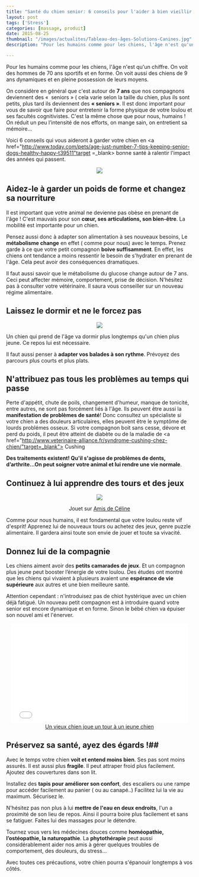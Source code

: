 ```yaml
---
title: "Santé du chien senior: 6 conseils pour l'aider à bien vieillir "
layout: post
tags: ['Stress']
categories: [massage, produit]
date: 2015-08-25
thumbnail: "/images/actualites/Tableau-des-âges-Solutions-Canines.jpg"
description: "Pour les humains comme pour les chiens, l'âge n'est qu'un chiffre. On voit des hommes de 70 ans sportifs et en forme. On voit aussi des chiens de 9 ans dynamiques et en pleine possession de leurs moyens.  "

---
```



Pour les humains comme pour les chiens, l'âge n'est qu'un chiffre. On voit des hommes de 70 ans sportifs et en forme. On voit aussi des chiens de 9 ans dynamiques et en pleine possession de leurs moyens.


On considère en général que c'est autour de <b>7 ans</b> que nos compagnons deviennent des «  seniors » ( cela varie selon la taille du chien, plus ils sont petits, plus tard ils deviennent des <b>« seniors »</b>. Il est donc important pour vous de savoir que faire pour entretenir la forme physique de votre loulou et ses facultés cognitivistes. C'est la même chose que pour nous, humains ! On réduit un peu l’intensité de nos efforts, on mange sain, on entretient sa mémoire...


Voici 6 conseils qui vous aideront à garder votre chien en <a href="http://www.today.com/pets/age-just-number-7-tips-keeping-senior-dogs-healthy-happy-t39511"target =_blank> bonne santé</a> à ralentir l'impact des années qui passent.






<p align="center"><img src= "/images/actualites/Tableau-des-âges-Solutions-Canines.jpg"></p>



## Aidez-le à garder un poids de forme et changez sa nourriture ##

Il est important que votre animal ne devienne pas obèse en prenant de l'âge ! C'est mauvais pour son <b>cœur, ses articulations, son bien-être</b>. La mobilité est importante pour un chien.

Pensez aussi donc à adapter son alimentation à ses nouveaux besoins, Le <b>métabolisme change</b> en effet ( comme pour nous) avec le temps. Prenez garde à ce que votre petit compagnon  <b>boive suffisamment</b>. En effet, les chiens ont tendance a moins ressentir le besoin de s'hydrater en prenant de l'âge. Cela peut avoir des conséquences dramatiques.

Il faut aussi savoir que le métabolisme du glucose change autour de 7 ans. Ceci peut affecter mémoire, comportement, prise de décision.
N'hésitez pas à consulter votre vétérinaire. Il saura vous conseiller sur un nouveau régime alimentaire.


## Laissez le dormir et ne le forcez pas ##

<p align= "center"><img src= "/images/actualites/sleeping-dog-3017081.jpg"</p>

Un chien qui prend de l'âge va dormir plus longtemps qu'un chien plus jeune. Ce repos lui est nécessaire.


Il faut aussi penser à <b>adapter vos balades à son rythme</b>. Prévoyez des parcours plus courts et plus plats.


## N'attribuez pas tous les problèmes au temps qui passe ##

Perte d'appétit, chute de poils, changement d'humeur, manque de tonicité, entre autres, ne sont pas forcément liés à l'âge. Ils peuvent être aussi la <b>manifestation de problèmes de santé</b>! Donc consultez un spécialiste si votre chien a des douleurs articulaires, elles peuvent être le symptôme de lourds problémes osseux. Si votre compagnon boit sans cesse, dévore et perd du poids, il peut être atteint de diabète ou de la maladie de <a href="http://www.veterinaire-alliance.fr/syndrome-cushing-chez-chien/"target=_blank"> Cushing </a>

<b>Des traitements existent! Qu'il s'agisse de problèmes de dents, d’arthrite...On peut soigner votre animal et lui rendre une vie normale</b>.

## Continuez à lui apprendre des tours et des jeux ##

<p align= "center"><img src= "/images/actualites/jouet-nourriture.jpg"</p>


<p align="center"> Jouet sur

<a href="http://www.lesamisdeceline.fr/">
    Amis de Céline
</a>

 </p>

Comme pour nous humains, il est fondamental que votre loulou reste vif d'esprit! Apprenez lui de nouveaux tours ou achetez des jeux, genre puzzle alimentaire.
Il gardera ainsi toute son envie de jouer et toute sa vivacité.



## Donnez lui de la compagnie ##
Les chiens aiment avoir des <b>petits camarades de jeux</b>. Et un compagnon plus jeune peut booster l’énergie de votre loulou.
Des études ont montré que les chiens qui vivaient à plusieurs avaient une <b>espérance de vie supérieure</b> aux autres et une bien meilleure santé.


Attention cependant : n'introduisez pas de chiot hystérique avec un chien déjà fatigué. Un nouveau petit compagnon est à introduire quand votre senior est encore dynamique et en forme. Sinon le bébé chien va épuiser son nouvel ami et l'énerver.

<p align ="center"><iframe frameborder="0" width="480" height="270" src="//www.dailymotion.com/embed/video/x2kncjg" allowfullscreen></iframe><br /><a href="http://www.dailymotion.com/video/x2kncjg_un-vieux-chien-joue-un-tour-a-un-jeune-chien_animals" target="_blank">Un vieux chien joue un tour &agrave; un jeune chien</a></p>


## Préservez sa santé, ayez des égards !##

Avec le temps votre chien <b>voit et entend moins bien</b>. Ses pas sont moins assurés. Il est aussi plus <b>fragile</b>. Il peut attraper froid plus facilement. Ajoutez des couvertures dans son lit.

Installez des <b>tapis pour améliorer son confort</b>, des escaliers ou une rampe pour accéder facilement au panier ( ou au canapé..) Facilitez lui la vie au maximum. Sécurisez le.

N'hésitez pas non plus à lui <b>mettre de l'eau en deux endroits</b>, l'un a proximité de son lieu de repos. Ainsi il pourra boire plus facilement et sans se fatiguer.
Faites lui des massages pour le détendre.

Tournez vous vers les médecines douces comme <b>homéopathie, l’ostéopathie, la naturopathie</b>. La <b>phytothérapie</b> peut aussi considérablement aider nos amis à gérer quelques troubles de comportement, des douleurs, du stress...

Avec toutes ces précautions, votre chien pourra s'épanouir longtemps à vos côtés.







